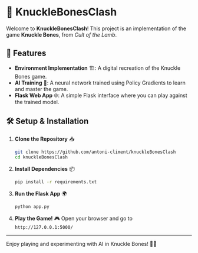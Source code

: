 # 🎲 KnuckleBonesClash

Welcome to **KnuckleBonesClash**! This project is an implementation of the game **Knuckle Bones**, from *Cult of the Lamb*.

## 🚀 Features
- **Environment Implementation** 🏗️: A digital recreation of the Knuckle Bones game.
- **AI Training** 🧠: A neural network trained using Policy Gradients to learn and master the game.
- **Flask Web App** 🌐: A simple Flask interface where you can play against the trained model.

## 🛠️ Setup & Installation

1. **Clone the Repository** 📥
   ```bash
   git clone https://github.com/antoni-climent/knuckleBonesClash
   cd knuckleBonesClash
   ```
2. **Install Dependencies** 📦
   ```bash
   pip install -r requirements.txt
   ```
3. **Run the Flask App** 🌍
   ```bash
   python app.py
   ```
4. **Play the Game!** 🎮
   Open your browser and go to `http://127.0.0.1:5000/`

---
Enjoy playing and experimenting with AI in Knuckle Bones! 🎲🔥